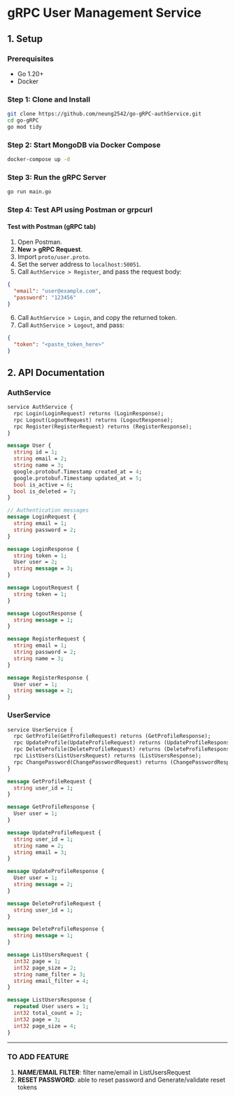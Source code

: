 # gRPC User Management Service

## 1. Setup

### Prerequisites

* Go 1.20+
* Docker 


### Step 1: Clone and Install

```bash
git clone https://github.com/neung2542/go-gRPC-authService.git
cd go-gRPC
go mod tidy
```

### Step 2: Start MongoDB via Docker Compose

```bash
docker-compose up -d
```

### Step 3: Run the gRPC Server

```bash
go run main.go
```

### Step 4: Test API using Postman or grpcurl

#### Test with Postman (gRPC tab)

1. Open Postman.
2. **New > gRPC Request**.
3. Import `proto/user.proto`.
4. Set the server address to `localhost:50051`.
5. Call `AuthService > Register`, and pass the request body:

```json
{
  "email": "user@example.com",
  "password": "123456"
}
```

6. Call `AuthService > Login`, and copy the returned token.
7. Call `AuthService > Logout`, and pass:

```json
{
  "token": "<paste_token_here>"
}
```

## 2. API Documentation

### AuthService

```proto
service AuthService {
  rpc Login(LoginRequest) returns (LoginResponse);
  rpc Logout(LogoutRequest) returns (LogoutResponse);
  rpc Register(RegisterRequest) returns (RegisterResponse);
}

message User {
  string id = 1;
  string email = 2;
  string name = 3;
  google.protobuf.Timestamp created_at = 4;
  google.protobuf.Timestamp updated_at = 5;
  bool is_active = 6;
  bool is_deleted = 7;
}

// Authentication messages
message LoginRequest {
  string email = 1;
  string password = 2;
}

message LoginResponse {
  string token = 1;
  User user = 2;
  string message = 3;
}

message LogoutRequest {
  string token = 1;
}

message LogoutResponse {
  string message = 1;
}

message RegisterRequest {
  string email = 1;
  string password = 2;
  string name = 3;
}

message RegisterResponse {
  User user = 1;
  string message = 2;
}
```

### UserService

```proto
service UserService {
  rpc GetProfile(GetProfileRequest) returns (GetProfileResponse);
  rpc UpdateProfile(UpdateProfileRequest) returns (UpdateProfileResponse);
  rpc DeleteProfile(DeleteProfileRequest) returns (DeleteProfileResponse);
  rpc ListUsers(ListUsersRequest) returns (ListUsersResponse);
  rpc ChangePassword(ChangePasswordRequest) returns (ChangePasswordResponse);
}

message GetProfileRequest {
  string user_id = 1;
}

message GetProfileResponse {
  User user = 1;
}

message UpdateProfileRequest {
  string user_id = 1;
  string name = 2;
  string email = 3;
}

message UpdateProfileResponse {
  User user = 1;
  string message = 2;
}

message DeleteProfileRequest {
  string user_id = 1;
}

message DeleteProfileResponse {
  string message = 1;
}

message ListUsersRequest {
  int32 page = 1;
  int32 page_size = 2;
  string name_filter = 3;
  string email_filter = 4;
}

message ListUsersResponse {
  repeated User users = 1;
  int32 total_count = 2;
  int32 page = 3;
  int32 page_size = 4;
}
```

---

### TO ADD FEATURE

1. **NAME/EMAIL FILTER**: filter name/email in ListUsersRequest
2. **RESET PASSWORD**: able to reset password and Generate/validate reset tokens

